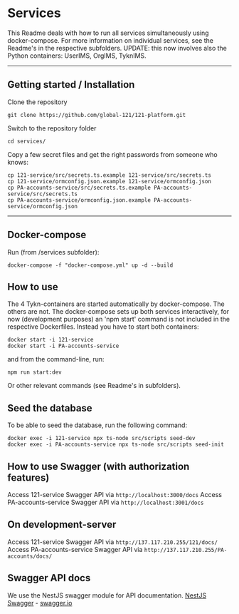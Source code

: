 # Services

This Readme deals with how to run all services simultaneously using docker-compose. For more information on individual services, see the Readme's in the respective subfolders.
UPDATE: this now involves also the Python containers: UserIMS, OrgIMS, TyknIMS.

---

## Getting started / Installation

Clone the repository

    git clone https://github.com/global-121/121-platform.git

Switch to the repository folder

    cd services/

Copy a few secret files and get the right passwords from someone who knows:

    cp 121-service/src/secrets.ts.example 121-service/src/secrets.ts
    cp 121-service/ormconfig.json.example 121-service/ormconfig.json
    cp PA-accounts-service/src/secrets.ts.example PA-accounts-service/src/secrets.ts
    cp PA-accounts-service/ormconfig.json.example PA-accounts-service/ormconfig.json

---

## Docker-compose

Run (from /services subfolder):

    docker-compose -f "docker-compose.yml" up -d --build

## How to use

The 4 Tykn-containers are started automatically by docker-compose. The others are not. The docker-compose sets up both services interactively, for now (development purposes) an 'npm start' command is not included in the respective Dockerfiles. Instead you have to start both containers:

    docker start -i 121-service
    docker start -i PA-accounts-service

and from the command-line, run:

    npm run start:dev

Or other relevant commands (see Readme's in subfolders).

## Seed the database

To be able to seed the database, run the following command:

```
docker exec -i 121-service npx ts-node src/scripts seed-dev
docker exec -i PA-accounts-service npx ts-node src/scripts seed-init
```

## How to use Swagger (with authorization features)

Access 121-service Swagger API via `http://localhost:3000/docs`
Access PA-accounts-service Swagger API via `http://localhost:3001/docs`


## On development-server

Access 121-service Swagger API via `http://137.117.210.255/121/docs/`
Access PA-accounts-service Swagger API via `http://137.117.210.255/PA-accounts/docs/`


## Swagger API docs

We use the NestJS swagger module for API documentation. [NestJS Swagger](https://github.com/nestjs/swagger) - [swagger.io](https://swagger.io/)
